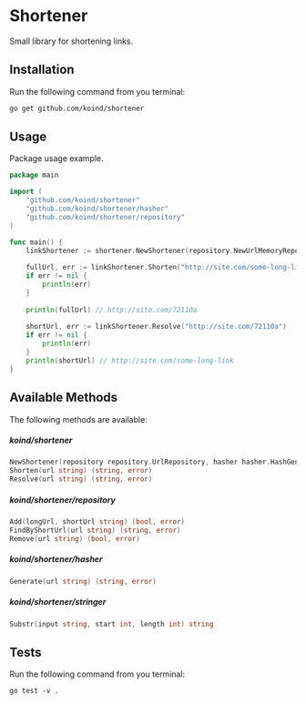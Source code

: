 # Shortener
Small library for shortening links.

## Installation

Run the following command from you terminal:


 ```bash
 go get github.com/koind/shortener
 ```

## Usage

Package usage example.

```go
package main

import (
	"github.com/koind/shortener"
	"github.com/koind/shortener/hasher"
	"github.com/koind/shortener/repository"
)

func main() {
	linkShortener := shortener.NewShortener(repository.NewUrlMemoryRepository(), hasher.NewMd5HashGenerator())
	
	fullUrl, err := linkShortener.Shorten("http://site.com/some-long-link")
	if err != nil {
		println(err)
	}
	
	println(fullUrl) // http://site.com/72110a
	
	shortUrl, err := linkShortener.Resolve("http://site.com/72110a")
	if err != nil {
		println(err)
	}
	println(shortUrl) // http://site.com/some-long-link
}
```

## Available Methods

The following methods are available:

##### koind/shortener

```go
NewShortener(repository repository.UrlRepository, hasher hasher.HashGenerator) *LinkShortener
Shorten(url string) (string, error)
Resolve(url string) (string, error)
```

##### koind/shortener/repository

```go
Add(longUrl, shortUrl string) (bool, error)
FindByShortUrl(url string) (string, error)
Remove(url string) (bool, error)
```

##### koind/shortener/hasher

```go
Generate(url string) (string, error)
```

##### koind/shortener/stringer

```go
Substr(input string, start int, length int) string
```

## Tests

Run the following command from you terminal:

```
go test -v .
```